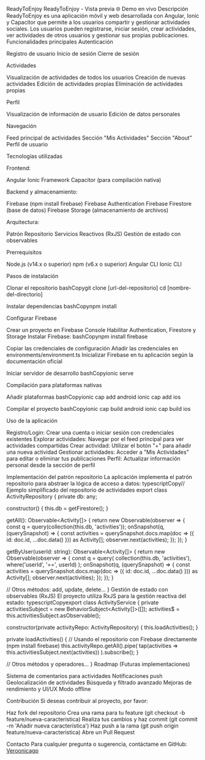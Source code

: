 ReadyToEnjoy
ReadyToEnjoy - Vista previa
🌐 Demo en vivo
Descripción
ReadyToEnjoy es una aplicación móvil y web desarrollada con Angular, Ionic y Capacitor que permite a los usuarios compartir y gestionar actividades sociales. Los usuarios pueden registrarse, iniciar sesión, crear actividades, ver actividades de otros usuarios y gestionar sus propias publicaciones.
Funcionalidades principales
Autenticación

Registro de usuario
Inicio de sesión
Cierre de sesión

Actividades

Visualización de actividades de todos los usuarios
Creación de nuevas actividades
Edición de actividades propias
Eliminación de actividades propias

Perfil

Visualización de información de usuario
Edición de datos personales

Navegación

Feed principal de actividades
Sección "Mis Actividades"
Sección "About"
Perfil de usuario

Tecnologías utilizadas

Frontend:

Angular
Ionic Framework
Capacitor (para compilación nativa)


Backend y almacenamiento:

Firebase (npm install firebase)
Firebase Authentication
Firebase Firestore (base de datos)
Firebase Storage (almacenamiento de archivos)


Arquitectura:

Patrón Repositorio
Servicios Reactivos (RxJS)
Gestión de estado con observables

Prerrequisitos

Node.js (v14.x o superior)
npm (v6.x o superior)
Angular CLI
Ionic CLI

Pasos de instalación

Clonar el repositorio
bashCopygit clone [url-del-repositorio]
cd [nombre-del-directorio]

Instalar dependencias
bashCopynpm install

Configurar Firebase

Crear un proyecto en Firebase Console
Habilitar Authentication, Firestore y Storage
Instalar Firebase:
bashCopynpm install firebase

Copiar las credenciales de configuración
Añadir las credenciales en environments/environment.ts
Inicializar Firebase en tu aplicación según la documentación oficial


Iniciar servidor de desarrollo
bashCopyionic serve


Compilación para plataformas nativas

Añadir plataformas
bashCopyionic cap add android
ionic cap add ios

Compilar el proyecto
bashCopyionic cap build android
ionic cap build ios


Uso de la aplicación

Registro/Login: Crear una cuenta o iniciar sesión con credenciales existentes
Explorar actividades: Navegar por el feed principal para ver actividades compartidas
Crear actividad: Utilizar el botón "+" para añadir una nueva actividad
Gestionar actividades: Acceder a "Mis Actividades" para editar o eliminar tus publicaciones
Perfil: Actualizar información personal desde la sección de perfil

Implementación del patrón repositorio
La aplicación implementa el patrón repositorio para abstraer la lógica de acceso a datos:
typescriptCopy// Ejemplo simplificado del repositorio de actividades
export class ActivityRepository {
  private db: any;
  
  constructor() {
    this.db = getFirestore();
  }

  getAll(): Observable<Activity[]> {
    return new Observable(observer => {
      const q = query(collection(this.db, 'activities'));
      onSnapshot(q, (querySnapshot) => {
        const activities = querySnapshot.docs.map(doc => ({
          id: doc.id,
          ...doc.data()
        })) as Activity[];
        observer.next(activities);
      });
    });
  }

  getByUser(userId: string): Observable<Activity[]> {
    return new Observable(observer => {
      const q = query(
        collection(this.db, 'activities'),
        where('userId', '==', userId)
      );
      onSnapshot(q, (querySnapshot) => {
        const activities = querySnapshot.docs.map(doc => ({
          id: doc.id,
          ...doc.data()
        })) as Activity[];
        observer.next(activities);
      });
    });
  }

  // Otros métodos: add, update, delete...
}
Gestión de estado con observables (RxJS)
El proyecto utiliza RxJS para la gestión reactiva del estado:
typescriptCopyexport class ActivityService {
  private activitiesSubject = new BehaviorSubject<Activity[]>([]);
  activities$ = this.activitiesSubject.asObservable();

  constructor(private activityRepo: ActivityRepository) {
    this.loadActivities();
  }

  private loadActivities() {
    // Usando el repositorio con Firebase directamente (npm install firebase)
    this.activityRepo.getAll().pipe(
      tap(activities => this.activitiesSubject.next(activities))
    ).subscribe();
  }

  // Otros métodos y operadores...
}
Roadmap (Futuras implementaciones)

Sistema de comentarios para actividades
Notificaciones push
Geolocalización de actividades
Búsqueda y filtrado avanzado
Mejoras de rendimiento y UI/UX
Modo offline

Contribución
Si deseas contribuir al proyecto, por favor:

Haz fork del repositorio
Crea una rama para tu feature (git checkout -b feature/nueva-caracteristica)
Realiza tus cambios y haz commit (git commit -m 'Añadir nueva característica')
Haz push a la rama (git push origin feature/nueva-caracteristica)
Abre un Pull Request

Contacto
Para cualquier pregunta o sugerencia, contáctame en GitHub: [Veroonicagp](https://github.com/Veroonicagp)
